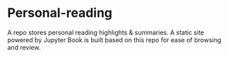 # Personal-reading

A repo stores personal reading highlights & summaries. A static site powered by Jupyter Book is built based on this repo for ease of browsing and review. 



